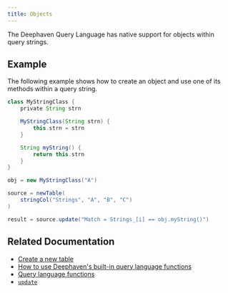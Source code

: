 ```yaml
---
title: Objects
---
```


The Deephaven Query Language has native support for objects within query strings.

<!-- TODO: https://github.com/deephaven/deephaven-core/issues/1388 and https://github.com/deephaven/deephaven-core/issues/1389
are blocking examples of objects within a table. For now this doc will stick with just objects
within a query string. -->

## Example

The following example shows how to create an object and use one of its methods within a query string.

```groovy order=source,result
class MyStringClass {
    private String strn

    MyStringClass(String strn) {
        this.strn = strn
    }

    String myString() {
        return this.strn
    }
}

obj = new MyStringClass("A")

source = newTable(
    stringCol("Strings", "A", "B", "C")
)

result = source.update("Match = Strings_[i] == obj.myString()")
```

## Related Documentation

- [Create a new table](../../../how-to-guides/new-and-empty-table.md#newtable)
- [How to use Deephaven's built-in query language functions](../../../how-to-guides/query-language-functions.md)
- [Query language functions](../query-library/query-language-function-reference.md)
- [`update`](../../table-operations/select/update.md)
